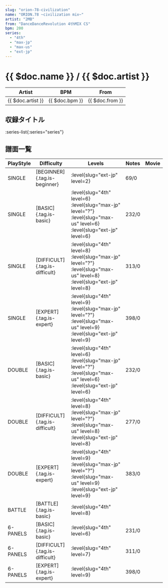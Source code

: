```yaml
---
slug: "orion-78-civilization"
name: "ORION.78 ~civilization mix~"
artist: "2MB"
from: "DanceDanceRevolution 4thMIX CS"
bpm: 200
series:
  - "4th"
  - "max-jp"
  - "max-us"
  - "ext-jp"
---
```


# {{ $doc.name }} / {{ $doc.artist }}

|Artist|BPM|From|
|------|---|----|
|{{ $doc.artist }}|{{ $doc.bpm }}|{{ $doc.from }}|

## 収録タイトル

:series-list{:series="series"}

## 譜面一覧

|PlayStyle|Difficulty|Levels|Notes|Movie|
|---------|----------|------|-----|-----|
|SINGLE|[BEGINNER]{.tag.is-beginner}|<div class="field is-grouped is-grouped-multiline">:level{slug="ext-jp" level=2}</div>|69/0||
|SINGLE|[BASIC]{.tag.is-basic}|<div class="field is-grouped is-grouped-multiline">:level{slug="4th" level=6} :level{slug="max-jp" level="?"} :level{slug="max-us" level=6} :level{slug="ext-jp" level=6}</div>|232/0||
|SINGLE|[DIFFICULT]{.tag.is-difficult}|<div class="field is-grouped is-grouped-multiline">:level{slug="4th" level=8} :level{slug="max-jp" level="?"} :level{slug="max-us" level=8} :level{slug="ext-jp" level=8}</div>|313/0||
|SINGLE|[EXPERT]{.tag.is-expert}|<div class="field is-grouped is-grouped-multiline">:level{slug="4th" level=9} :level{slug="max-jp" level="?"} :level{slug="max-us" level=9} :level{slug="ext-jp" level=9}</div>|398/0||
|DOUBLE|[BASIC]{.tag.is-basic}|<div class="field is-grouped is-grouped-multiline">:level{slug="4th" level=6} :level{slug="max-jp" level="?"} :level{slug="max-us" level=6} :level{slug="ext-jp" level=6}</div>|232/0||
|DOUBLE|[DIFFICULT]{.tag.is-difficult}|<div class="field is-grouped is-grouped-multiline">:level{slug="4th" level=8} :level{slug="max-jp" level="?"} :level{slug="max-us" level=8} :level{slug="ext-jp" level=8}</div>|277/0||
|DOUBLE|[EXPERT]{.tag.is-expert}|<div class="field is-grouped is-grouped-multiline">:level{slug="4th" level=9} :level{slug="max-jp" level="?"} :level{slug="max-us" level=9} :level{slug="ext-jp" level=9}</div>|383/0||
|BATTLE|[BATTLE]{.tag.is-basic}|<div class="field is-grouped is-grouped-multiline">:level{slug="4th" level=8}</div>|||
|6-PANELS|[BASIC]{.tag.is-basic}|<div class="field is-grouped is-grouped-multiline">:level{slug="4th" level=6}</div>|231/0||
|6-PANELS|[DIFFICULT]{.tag.is-difficult}|<div class="field is-grouped is-grouped-multiline">:level{slug="4th" level=7}</div>|311/0||
|6-PANELS|[EXPERT]{.tag.is-expert}|<div class="field is-grouped is-grouped-multiline">:level{slug="4th" level=9}</div>|398/0||
